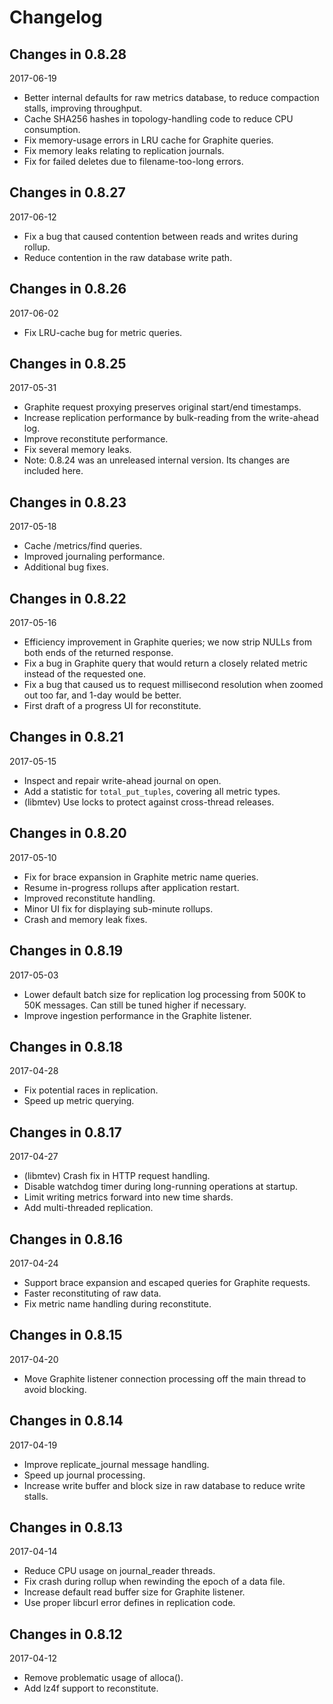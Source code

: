 # Changelog

## Changes in 0.8.28
2017-06-19

 * Better internal defaults for raw metrics database, to reduce compaction stalls, improving throughput.
 * Cache SHA256 hashes in topology-handling code to reduce CPU consumption.
 * Fix memory-usage errors in LRU cache for Graphite queries.
 * Fix memory leaks relating to replication journals.
 * Fix for failed deletes due to filename-too-long errors.

## Changes in 0.8.27
2017-06-12

 * Fix a bug that caused contention between reads and writes during rollup.
 * Reduce contention in the raw database write path.

## Changes in 0.8.26
2017-06-02

 * Fix LRU-cache bug for metric queries.

## Changes in 0.8.25
2017-05-31

 * Graphite request proxying preserves original start/end timestamps.
 * Increase replication performance by bulk-reading from the write-ahead log.
 * Improve reconstitute performance.
 * Fix several memory leaks.
 * Note: 0.8.24 was an unreleased internal version. Its changes are included here.

## Changes in 0.8.23
2017-05-18

 * Cache /metrics/find queries.
 * Improved journaling performance.
 * Additional bug fixes.

## Changes in 0.8.22
2017-05-16

 * Efficiency improvement in Graphite queries; we now strip NULLs from both ends of the returned response.
 * Fix a bug in Graphite query that would return a closely related metric instead of the requested one.
 * Fix a bug that caused us to request millisecond resolution when zoomed out too far, and 1-day would be better.
 * First draft of a progress UI for reconstitute.

## Changes in 0.8.21
2017-05-15

 * Inspect and repair write-ahead journal on open.
 * Add a statistic for `total_put_tuples`, covering all metric types.
 * (libmtev) Use locks to protect against cross-thread releases.

## Changes in 0.8.20
2017-05-10

 * Fix for brace expansion in Graphite metric name queries.
 * Resume in-progress rollups after application restart.
 * Improved reconstitute handling.
 * Minor UI fix for displaying sub-minute rollups.
 * Crash and memory leak fixes.

## Changes in 0.8.19
2017-05-03

 * Lower default batch size for replication log processing from 500K to 50K messages. Can still be tuned higher if necessary.
 * Improve ingestion performance in the Graphite listener.

## Changes in 0.8.18
2017-04-28

 * Fix potential races in replication.
 * Speed up metric querying.

## Changes in 0.8.17
2017-04-27

 * (libmtev) Crash fix in HTTP request handling.
 * Disable watchdog timer during long-running operations at startup.
 * Limit writing metrics forward into new time shards.
 * Add multi-threaded replication.

## Changes in 0.8.16
2017-04-24

 * Support brace expansion and escaped queries for Graphite requests.
 * Faster reconstituting of raw data.
 * Fix metric name handling during reconstitute.

## Changes in 0.8.15
2017-04-20

 * Move Graphite listener connection processing off the main thread to avoid blocking.

## Changes in 0.8.14
2017-04-19

 * Improve replicate_journal message handling.
 * Speed up journal processing.
 * Increase write buffer and block size in raw database to reduce write stalls.

## Changes in 0.8.13
2017-04-14

 * Reduce CPU usage on journal_reader threads.
 * Fix crash during rollup when rewinding the epoch of a data file.
 * Increase default read buffer size for Graphite listener.
 * Use proper libcurl error defines in replication code.

## Changes in 0.8.12
2017-04-12

 * Remove problematic usage of alloca().
 * Add lz4f support to reconstitute.
